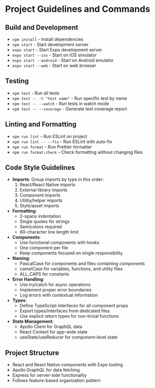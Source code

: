 # Project Guidelines and Commands

## Build and Development
- `npm install` - Install dependencies
- `npm start` - Start development server
- `expo start` - Start Expo development server
- `expo start --ios` - Start on iOS simulator
- `expo start --android` - Start on Android emulator
- `expo start --web` - Start on web browser

## Testing
- `npm test` - Run all tests
- `npm test -- -t "test name"` - Run specific test by name
- `npm test -- --watch` - Run tests in watch mode
- `npm test -- --coverage` - Generate test coverage report

## Linting and Formatting
- `npm run lint` - Run ESLint on project
- `npm run lint -- --fix` - Run ESLint with auto-fix
- `npm run format` - Run Prettier formatter
- `npm run format:check` - Check formatting without changing files

## Code Style Guidelines
- **Imports**: Group imports by type in this order:
  1. React/React Native imports
  2. External library imports
  3. Component imports
  4. Utility/helper imports
  5. Style/asset imports
- **Formatting**: 
  - 2-space indentation
  - Single quotes for strings
  - Semicolons required
  - 80-character line length limit
- **Components**: 
  - Use functional components with hooks
  - One component per file
  - Keep components focused on single responsibility
- **Naming**: 
  - PascalCase for components and files containing components
  - camelCase for variables, functions, and utility files
  - ALL_CAPS for constants
- **Error Handling**: 
  - Use try/catch for async operations
  - Implement proper error boundaries
  - Log errors with contextual information
- **Types**: 
  - Define TypeScript interfaces for all component props
  - Export types/interfaces from dedicated files
  - Use explicit return types for non-trivial functions
- **State Management**: 
  - Apollo Client for GraphQL data
  - React Context for app-wide state
  - useState/useReducer for component-level state

## Project Structure
- React and React Native components with Expo tooling
- Apollo GraphQL for data fetching
- Express for server-side functionality
- Follows feature-based organization pattern